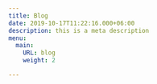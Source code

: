 ```yaml
---
title: Blog
date: 2019-10-17T11:22:16.000+06:00
description: this is a meta description
menu:
  main:
    URL: blog
    weight: 2

---
```

